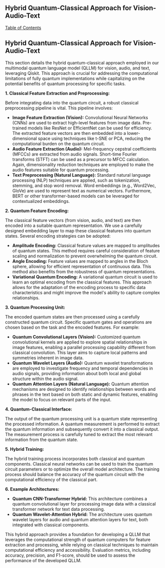 ## Hybrid Quantum-Classical Approach for Vision-Audio-Text

[Table of Contents](#table-of-contents)

## Hybrid Quantum-Classical Approach for Vision-Audio-Text

This section details the hybrid quantum-classical approach employed in our multimodal quantum language model (QLLM) for vision, audio, and text, leveraging Qiskit. This approach is crucial for addressing the computational limitations of fully quantum implementations while capitalizing on the potential benefits of quantum processing for specific tasks.

**1. Classical Feature Extraction and Preprocessing:**

Before integrating data into the quantum circuit, a robust classical preprocessing pipeline is vital.  This pipeline involves:

* **Image Feature Extraction (Vision):** Convolutional Neural Networks (CNNs) are used to extract high-level features from image data. Pre-trained models like ResNet or EfficientNet can be used for efficiency.  The extracted feature vectors are then embedded into a lower-dimensional space using techniques like t-SNE or PCA, reducing the computational burden on the quantum circuit.
* **Audio Feature Extraction (Audio):** Mel-frequency cepstral coefficients (MFCCs) are extracted from audio signals.  Short-time Fourier transforms (STFT) can be used as a precursor to MFCC calculation.  Again, dimensionality reduction techniques are employed to make the audio features suitable for quantum processing.
* **Text Preprocessing (Natural Language):**  Standard natural language processing (NLP) techniques are applied, such as tokenization, stemming, and stop word removal.  Word embeddings (e.g., Word2Vec, GloVe) are used to represent text as numerical vectors.  Furthermore, BERT or other transformer-based models can be leveraged for contextualized embeddings.

**2. Quantum Feature Encoding:**

The classical feature vectors (from vision, audio, and text) are then encoded into a suitable quantum representation.  We use a carefully designed embedding layer to map these classical features into quantum states. Several encoding strategies can be adopted:

* **Amplitude Encoding:** Classical feature values are mapped to amplitudes of quantum states.  This method requires careful consideration of feature scaling and normalization to prevent overwhelming the quantum circuit.
* **Angle Encoding:** Feature values are mapped to angles in the Bloch sphere, allowing for efficient representation of continuous data.  This method also benefits from the robustness of quantum representations.
* **Variational Quantum Encoding:**  A variational quantum circuit is used to learn an optimal encoding from the classical features.  This approach allows for the adaptation of the encoding process to specific data characteristics and might improve the model's ability to capture complex relationships.

**3. Quantum Processing Unit:**

The encoded quantum states are then processed using a carefully constructed quantum circuit.  Specific quantum gates and operations are chosen based on the task and the encoded features.  For example:

* **Quantum Convolutional Layers (Vision):** Customized quantum convolutional kernels are applied to explore spatial relationships in image features, enabling a parallel processing capability different from classical convolution.  This layer aims to capture local patterns and symmetries inherent in image data.
* **Quantum Wavelet Layers (Audio):** Quantum wavelet transformations are employed to investigate frequency and temporal dependencies in audio signals, providing information about both local and global structure within the audio signal.
* **Quantum Attention Layers (Natural Language):** Quantum attention mechanisms are designed to identify relationships between words and phrases in the text based on both static and dynamic features, enabling the model to focus on relevant parts of the input.

**4. Quantum-Classical Interface:**

The output of the quantum processing unit is a quantum state representing the processed information.  A quantum measurement is performed to extract the quantum information and subsequently convert it into a classical output.  The measurement process is carefully tuned to extract the most relevant information from the quantum state.

**5. Hybrid Training:**

The hybrid training process incorporates both classical and quantum components. Classical neural networks can be used to train the quantum circuit parameters or to optimize the overall model architecture.  The training process should balance the accuracy of the quantum circuit with the computational efficiency of the classical part.


**6. Example Architectures:**

* **Quantum CNN-Transformer Hybrid:** This architecture combines a quantum convolutional layer for processing image data with a classical transformer network for text data processing.
* **Quantum Wavelet-Attention Hybrid:** The architecture uses quantum wavelet layers for audio and quantum attention layers for text, both integrated with classical components.


This hybrid approach provides a foundation for developing a QLLM that leverages the computational strength of quantum computers for feature extraction and processing, while relying on classical techniques to maintain computational efficiency and accessibility.  Evaluation metrics, including accuracy, precision, and F1-score, should be used to assess the performance of the developed QLLM.


<a id='chapter-3-subchapter-6'></a>